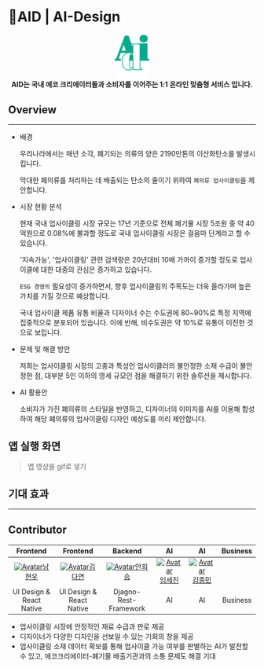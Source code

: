 # 👕AID | AI-Design 

<div>
    <p align = "center">
	    <img width = "70" src = "./readmeimg/logo.svg"><br>
        <b>AID는 국내 에코 크리에이터들과 소비자를 이어주는 1:1 온라인 맞춤형 서비스 입니다.</b>
    </p>
</div>

## Overview
---
- 배경

    우리나라에서는 매년 소각, 폐기되는 의류의 양은 2190만톤의 이산화탄소를 발생시킵니다.

    막대한 폐의류를 처리하는 데 배출되는 탄소의 줄이기 위하여 `폐의류 업사이클링`을 제안합니다.

- 시장 현황 분석

    현재 국내 업사이클링 시장 규모는 17년 기준으로 전체 폐기물 시장 5조원 중 약 40억원으로 0.08%에 불과할 정도로 국내 업사이클링 시장은 걸음마 단계라고 할 수 있습니다.

    '지속가능', '업사이클링' 관련 검색량은 20년대비 10배 가까이 증가할 정도로 업사이클에 대한 대중의 관심은 증가하고 있습니다.

    `ESG 경영의` 필요성이 증가하면서, 향후 업사이클링의 주목도는 더욱 올라가며 높은 가치를 가질 것으로 예상합니다.

    국내 업사이클 제품 유통 비율과 디자이너 수는 수도권에 80~90%로 특정 지역에 집중적으로 분포되어 있습니다. 이에 반해, 비수도권은 약 10%로 유통이 미진한 것으로 보입니다.

- 문제 및 해결 방안

    저희는 업사이클링 시장의 고충과 특성인 업사이클러의 불안정한 소재 수급이 불안정한 점, 대부분 5인 이하의 영세 규모인 점을 해결하기 위한 솔루션을 제시합니다.    

- AI 활용안

    소비자가 가진 폐의류의 스타일을 반영하고, 디자이너의 이미지를 AI를 이용해 합성하여 해당 폐의류의 업사이클링 디자인 예상도를 미리 제안합니다.

## 앱 실행 화면

>앱 영상을 gif로 넣기
## 기대 효과
---

## Contributor


|                           Frontend                             |                           Frontend                             |                           Backend                             |                           AI                             |                           AI                             |                           Business                             |
| :----------------------------------------------------------: | :----------------------------------------------------------: | :----------------------------------------------------------: | :----------------------------------------------------------: | :----------------------------------------------------------: | :----------------------------------------------------------: |
| [![Avatar]()남현우](https://github.com/hwnim5324) | [![Avatar]()김다연](https://github.com/kimdayeon37) | [![Avatar]()안희승](https://github.com/hiseoung) | [![Avatar]()임세진](https://github.com/LimSeJin9577) | [![Avatar]()김종민](https://github.com/jongmin4422) |
|                        UI Design & React Native                         |                        UI Design & React Native                         |                      Djagno-Rest-Framework                       |                        AI                         |                        AI                        |                        Business                        |



- 업사이클링 시장에 안정적인 재료 수급과 판로 제공
- 디자이너가 다양한 디자인을 선보일 수 있는 기회의 창을 제공
- 업사이클링 소재 데이터 확보를 통해 업사이클 가능 여부를 판별하는 AI가 발전할 수 있고, 에코크리에이터-폐기물 배출기관과의 소통 문제도 해결 기대
